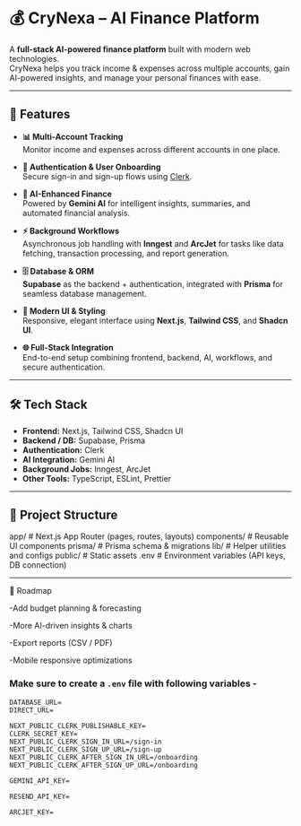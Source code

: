 # 💰 CryNexa – AI Finance Platform

A **full-stack AI-powered finance platform** built with modern web technologies.  
CryNexa helps you track income & expenses across multiple accounts, gain AI-powered insights, and manage your personal finances with ease.  

---

## 🚀 Features

- **📊 Multi-Account Tracking**  
  Monitor income and expenses across different accounts in one place.  

- **🔐 Authentication & User Onboarding**  
  Secure sign-in and sign-up flows using [Clerk](https://clerk.com).  

- **🤖 AI-Enhanced Finance**  
  Powered by **Gemini AI** for intelligent insights, summaries, and automated financial analysis.  

- **⚡ Background Workflows**  
  Asynchronous job handling with **Inngest** and **ArcJet** for tasks like data fetching, transaction processing, and report generation.  

- **🗄️ Database & ORM**  
  **Supabase** as the backend + authentication, integrated with **Prisma** for seamless database management.  

- **🎨 Modern UI & Styling**  
  Responsive, elegant interface using **Next.js**, **Tailwind CSS**, and **Shadcn UI**.  

- **🌐 Full-Stack Integration**  
  End-to-end setup combining frontend, backend, AI, workflows, and secure authentication.  

---

## 🛠️ Tech Stack

- **Frontend:** Next.js, Tailwind CSS, Shadcn UI  
- **Backend / DB:** Supabase, Prisma  
- **Authentication:** Clerk  
- **AI Integration:** Gemini AI  
- **Background Jobs:** Inngest, ArcJet  
- **Other Tools:** TypeScript, ESLint, Prettier  

---

## 📂 Project Structure

app/ # Next.js App Router (pages, routes, layouts)
components/ # Reusable UI components
prisma/ # Prisma schema & migrations
lib/ # Helper utilities and configs
public/ # Static assets
.env # Environment variables (API keys, DB connection)


---

🧩 Roadmap

 -Add budget planning & forecasting

 -More AI-driven insights & charts

 -Export reports (CSV / PDF)

 -Mobile responsive optimizations

### Make sure to create a `.env` file with following variables -

```
DATABASE_URL=
DIRECT_URL=

NEXT_PUBLIC_CLERK_PUBLISHABLE_KEY=
CLERK_SECRET_KEY=
NEXT_PUBLIC_CLERK_SIGN_IN_URL=/sign-in
NEXT_PUBLIC_CLERK_SIGN_UP_URL=/sign-up
NEXT_PUBLIC_CLERK_AFTER_SIGN_IN_URL=/onboarding
NEXT_PUBLIC_CLERK_AFTER_SIGN_UP_URL=/onboarding

GEMINI_API_KEY=

RESEND_API_KEY=

ARCJET_KEY=
```
